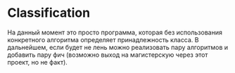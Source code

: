 # Classification
На данный момент это просто программа, которая без использования конкретного алгоритма определяет принадлежность класса.
В дальнейшем, если будет не лень можно реализовать пару алгоритмов и добавить пару фич (возможно выход на магистерскую через этот проект, но не факт).